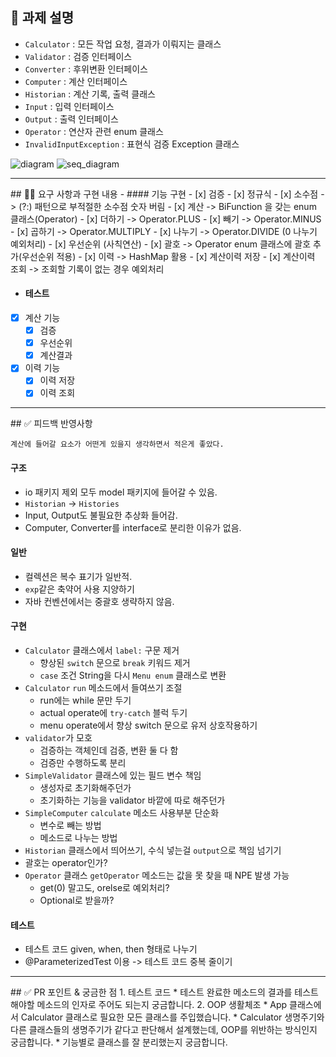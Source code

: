 <!--
  템플릿은 아직 PR 작성이 익숙하지 않으신 분들을 위해서 제공하는 가이드입니다!
  리뷰어 또는 이 PR을 보게 될 다른 사람들이 이 PR을 보는데 참고할 수 있는 내용이 있다면 포함해서 작성해주시면 됩니다.
-->

## 📌 과제 설명 <!-- 어떤 걸 만들었는지 대략적으로 설명해주세요 -->
* `Calculator` : 모든 작업 요청, 결과가 이뤄지는 클래스
* `Validator` : 검증 인터페이스
* `Converter` : 후위변환 인터페이스
* `Computer` : 계산 인터페이스
* `Historian`   : 계산 기록, 출력 클래스
* `Input` : 입력 인터페이스
* `Output` : 출력 인터페이스
* `Operator` : 연산자 관련 enum 클래스
* `InvalidInputException` : 표현식 검증 Exception 클래스

![diagram](https://github.com/prgrms-be-devcourse/java-calculator/assets/54990890/af5e8512-35ec-4953-88ec-517d6a28d03f)
![seq_diagram](https://github.com/prgrms-be-devcourse/java-calculator/assets/54990890/e03e82fe-1167-43a2-8a6e-90efcfb7501d)

<hr/>
## 👩‍💻 요구 사항과 구현 내용 <!-- 기능을 Commit 별로 잘개 쪼개고, Commit 별로 설명해주세요 -->
- #### 기능 구현
- [x] 검증
    - [x] 정규식
    - [x] 소수점 -> (?:) 패턴으로 부적절한 소수점 숫자 버림
- [x] 계산 -> BiFunction 을 갖는 enum 클래스(Operator)
    - [x] 더하기 -> Operator.PLUS
    - [x] 빼기 -> Operator.MINUS
    - [x] 곱하기 -> Operator.MULTIPLY
    - [x] 나누기 -> Operator.DIVIDE (0 나누기 예외처리)
- [x] 우선순위 (사칙연산)
    - [x] 괄호 -> Operator enum 클래스에 괄호 추가(우선순위 적용)
- [x] 이력 -> HashMap 활용
    - [x] 계산이력 저장
    - [x] 계산이력 조회 -> 조회할 기록이 없는 경우 예외처리

- #### 테스트
- [x] 계산 기능
    - [x] 검증
    - [x] 우선순위
    - [x] 계산결과
- [x] 이력 기능
    - [x] 이력 저장
    - [x] 이력 조회

<hr/>
## ✅ 피드백 반영사항  <!-- 지난 코드리뷰에서 고친 사항을 적어주세요. 재PR 시에만 사용해 주세요! (재PR 아닌 경우 삭제) -->

`계산에 들어갈 요소가 어떤게 있을지 생각하면서 적은게 좋았다.`
#### 구조
* io 패키지 제외 모두 model 패키지에 들어갈 수 있음.
* `Historian` -> `Histories`
* Input, Output도 불필요한 추상화 들어감.
* Computer, Converter를 interface로 분리한 이유가 없음.

#### 일반
* 컬렉션은 복수 표기가 일반적.
* `exp`같은 축약어 사용 지양하기
* 자바 컨벤션에서는 중괄호 생략하지 않음.

#### 구현
* `Calculator` 클래스에서 `label:` 구문 제거
    * 향상된 `switch` 문으로 `break` 키워드 제거
    * `case` 조건 String을 다시 `Menu enum` 클래스로 변환
* `Calculator` `run` 메소드에서 들여쓰기 조절
    * run에는 while 문만 두기
    * actual operate에 `try-catch` 블럭 두기
    * menu operate에서 향상 switch 문으로 유저 상호작용하기
* `validator`가 모호
    * 검증하는 객체인데 검증, 변환 둘 다 함
    * 검증만 수행하도록 분리
* `SimpleValidator` 클래스에 있는 필드 변수 책임
    * 생성자로 초기화해주던가
    * 초기화하는 기능을 validator 바깥에 따로 해주던가
* `SimpleComputer` `calculate` 메소드 사용부분 단순화
    * 변수로 빼는 방법
    * 메소드로 나누는 방법
* `Historian` 클래스에서 띄어쓰기, 수식 넣는걸 `output`으로 책임 넘기기
* 괄호는 operator인가?
* `Operator` 클래스 `getOperator` 메소드는 값을 못 찾을 때 NPE 발생 가능
    * get(0) 말고도, orelse로 예외처리?
    * Optional로 받을까?

#### 테스트
* 테스트 코드 given, when, then 형태로 나누기
* @ParameterizedTest 이용 -> 테스트 코드 중복 줄이기

<hr/>
## ✅ PR 포인트 & 궁금한 점 <!-- 리뷰어 분들이 집중적으로 보셨으면 하는 내용을 적어주세요 -->
1. 테스트 코드
    * 테스트 완료한 메소드의 결과를 테스트해야할 메소드의 인자로 주어도 되는지 궁금합니다.
2. OOP 생활체조
    * App 클래스에서 Calculator 클래스로 필요한 모든 클래스를 주입했습니다.
      * Calculator 생명주기와 다른 클래스들의 생명주기가 같다고 판단해서 설계했는데, OOP를 위반하는 방식인지 궁금합니다.
    * 기능별로 클래스를 잘 분리했는지 궁금합니다.